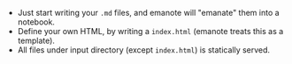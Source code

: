 - Just start writing your `.md` files, and emanote will "emanate" them into a notebook.
- Define your own HTML, by writing a `index.html` (emanote treats this as a template).
- All files under input directory (except `index.html`) is statically served.
